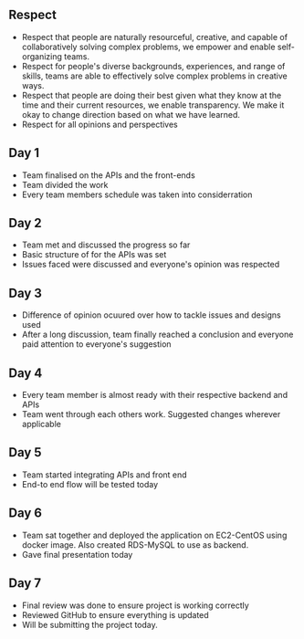 ## Respect
+ Respect that people are naturally resourceful, creative, and capable of collaboratively solving complex problems, we empower and enable self-organizing teams.
+ Respect for people's diverse backgrounds, experiences, and range of skills, teams are able to effectively solve complex problems in creative ways.
+ Respect that people are doing their best given what they know at the time and their current resources, we enable transparency.  We make it okay to change direction based on what we have learned.
+ Respect for all opinions and perspectives

## Day 1
+ Team finalised on the APIs and the front-ends
+ Team divided the work
+ Every team members schedule was taken into considerration

## Day 2
+ Team met and discussed the progress so far
+ Basic structure of for the APIs was set
+ Issues faced were discussed and everyone's opinion was respected

## Day 3
+ Difference of opinion ocuured over how to tackle issues and designs used
+ After a long discussion, team finally reached a conclusion and everyone paid attention to everyone's suggestion

## Day 4
+ Every team member is almost ready with their respective backend and APIs 
+ Team went through each others work. Suggested changes wherever applicable

## Day 5
+ Team started integrating APIs and front end
+ End-to end flow will be tested today

## Day 6
+ Team sat together and deployed the application on EC2-CentOS using docker image. Also created RDS-MySQL to use as backend.
+ Gave final presentation today

## Day 7
+ Final review was done to ensure project is working correctly
+ Reviewed GitHub to ensure everything is updated 
+ Will be submitting the project today.
